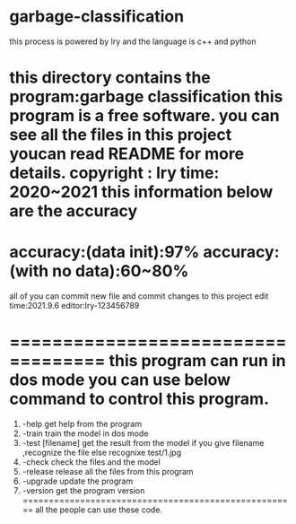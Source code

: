# garbage-classification
this process is powered by lry and the language is c++ and python

this directory contains the program:garbage classification
this program is a free software. you can see all the files in this project
youcan read README for more details.
copyright : lry time: 2020~2021
this information below are the accuracy
=====================================
accuracy:(data init):97%
accuracy:(with no data):60~80%
=====================================
all of you can commit new file and commit changes to this project
edit time:2021.9.6
editor:lry-123456789

===================================
this program can run in dos mode
you can use below command to control this program.
====================================================
1.    -help                 get help from the program
2.    -train                train the model in dos mode
3.    -test [filename]      get the result from the model if you give filename ,recognize the file else recognixe test/1.jpg
4.    -check                check the files and the model
5.    -release              release all the files from this program
6.    -upgrade              update the program
7.    -version              get the program version
=====================================================
all the people can use these code.
